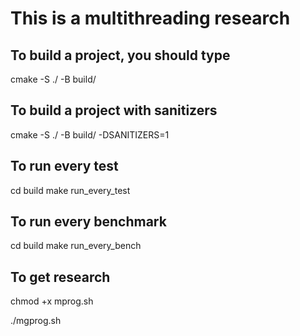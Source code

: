 # This is a multithreading research

## To build a project, you should type
cmake -S ./ -B build/

## To build a project with sanitizers
cmake -S ./ -B build/ -DSANITIZERS=1

## To run every test
cd build
make run_every_test

## To run every benchmark
cd build
make run_every_bench

## To get research
chmod +x mprog.sh

./mgprog.sh